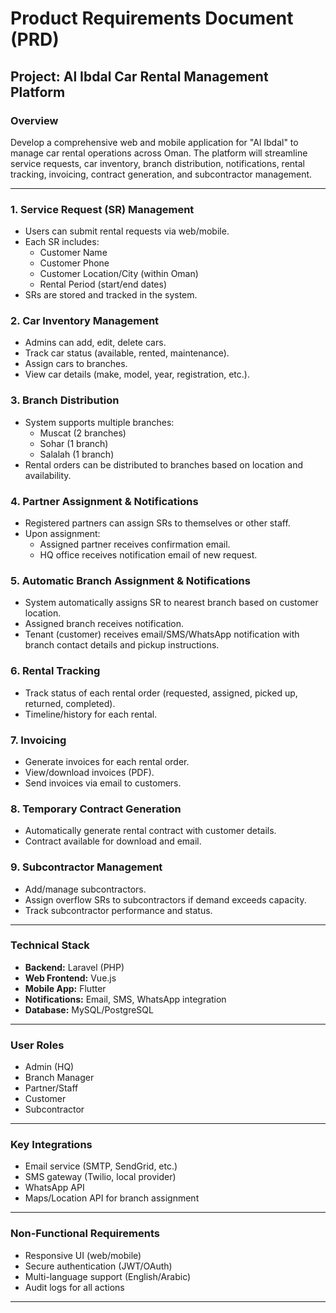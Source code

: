 # Product Requirements Document (PRD)
## Project: Al Ibdal Car Rental Management Platform

### Overview
Develop a comprehensive web and mobile application for "Al Ibdal" to manage car rental operations across Oman. The platform will streamline service requests, car inventory, branch distribution, notifications, rental tracking, invoicing, contract generation, and subcontractor management.

---

### 1. Service Request (SR) Management
- Users can submit rental requests via web/mobile.
- Each SR includes:
  - Customer Name
  - Customer Phone
  - Customer Location/City (within Oman)
  - Rental Period (start/end dates)
- SRs are stored and tracked in the system.

### 2. Car Inventory Management
- Admins can add, edit, delete cars.
- Track car status (available, rented, maintenance).
- Assign cars to branches.
- View car details (make, model, year, registration, etc.).

### 3. Branch Distribution
- System supports multiple branches:
  - Muscat (2 branches)
  - Sohar (1 branch)
  - Salalah (1 branch)
- Rental orders can be distributed to branches based on location and availability.

### 4. Partner Assignment & Notifications
- Registered partners can assign SRs to themselves or other staff.
- Upon assignment:
  - Assigned partner receives confirmation email.
  - HQ office receives notification email of new request.

### 5. Automatic Branch Assignment & Notifications
- System automatically assigns SR to nearest branch based on customer location.
- Assigned branch receives notification.
- Tenant (customer) receives email/SMS/WhatsApp notification with branch contact details and pickup instructions.

### 6. Rental Tracking
- Track status of each rental order (requested, assigned, picked up, returned, completed).
- Timeline/history for each rental.

### 7. Invoicing
- Generate invoices for each rental order.
- View/download invoices (PDF).
- Send invoices via email to customers.

### 8. Temporary Contract Generation
- Automatically generate rental contract with customer details.
- Contract available for download and email.

### 9. Subcontractor Management
- Add/manage subcontractors.
- Assign overflow SRs to subcontractors if demand exceeds capacity.
- Track subcontractor performance and status.

---

### Technical Stack
- **Backend:** Laravel (PHP)
- **Web Frontend:** Vue.js
- **Mobile App:** Flutter
- **Notifications:** Email, SMS, WhatsApp integration
- **Database:** MySQL/PostgreSQL

---

### User Roles
- Admin (HQ)
- Branch Manager
- Partner/Staff
- Customer
- Subcontractor

---

### Key Integrations
- Email service (SMTP, SendGrid, etc.)
- SMS gateway (Twilio, local provider)
- WhatsApp API
- Maps/Location API for branch assignment

---

### Non-Functional Requirements
- Responsive UI (web/mobile)
- Secure authentication (JWT/OAuth)
- Multi-language support (English/Arabic)
- Audit logs for all actions

---
